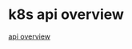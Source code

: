 # k8s api overview

[api overview](https://github.com/kubernetes/community/blob/master/contributors/devel/sig-architecture/api-conventions.md)